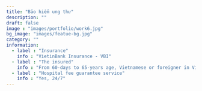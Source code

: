 ```yaml
---
title: "Bảo hiểm ung thư"
description: ""
draft: false
image : "images/portfolio/work6.jpg"
bg_image: "images/featue-bg.jpg"
category: ""
information:
  - label : "Insurance"
    info : "VietinBank Insurance - VBI"
  - label : "The insured"
    info : "From 60-days to 65-years age, Vietnamese or foreigner in Vietnam"
  - label : "Hospital fee guarantee service"
    info : "Yes, 24/7"
---
```


## 
